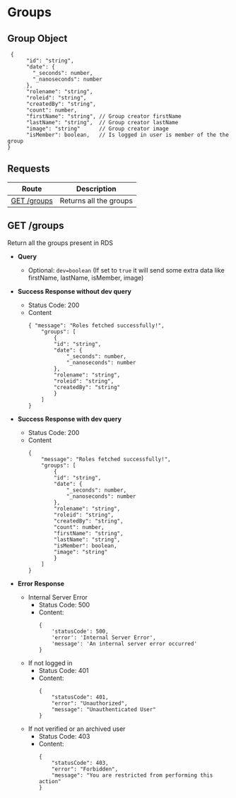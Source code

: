 # Groups

## Group Object 

```
 {
      "id": "string",
      "date": {
        "_seconds": number,
        "_nanoseconds": number
      },
      "rolename": "string",
      "roleid": "string",
      "createdBy": "string",
      "count": number,
      "firstName": "string", // Group creator firstName
      "lastName": "string",  // Group creator lastName
      "image": "string"      // Group creator image 
      "isMember": boolean,   // Is logged in user is member of the the group
}

```


## Requests

|               Route                |    Description    |
|------------------------------------|-------------------|
|      [GET /groups](#get-tasks)     | Returns all the groups |


## GET /groups

Return all the groups present in RDS

- **Query**
    - Optional: `dev=boolean` (If set to `true` it will send some extra data like firstName, lastName, isMember, image)  
     

- **Success Response without dev query**
    - Status Code: 200
    - Content
        ```
        { "message": "Roles fetched successfully!",
            "groups": [
                {
                "id": "string",
                "date": {
                    "_seconds": number,
                    "_nanoseconds": number
                },
                "rolename": "string",
                "roleid": "string",
                "createdBy": "string"
                }
            ]
        } 
        ```

- **Success Response with dev query**
    - Status Code: 200
    - Content
        ```
        {
            "message": "Roles fetched successfully!",
            "groups": [
                {
                "id": "string",
                "date": {
                    "_seconds": number,
                    "_nanoseconds": number
                },
                "rolename": "string",
                "roleid": "string",
                "createdBy": "string",
                "count": number,
                "firstName": "string",
                "lastName": "string",
                "isMember": boolean,
                "image": "string"
                }
            ]
        }
        ```
- **Error Response**
    - Internal Server Error
        - Status Code: 500
        - Content: 
            ```
            { 
                'statusCode': 500, 
                'error': 'Internal Server Error', 
                'message': 'An internal server error occurred' 
            }
            ```
    - If not logged in
        - Status Code: 401
        - Content:
            ```
            {
                "statusCode": 401,
                "error": "Unauthorized",
                "message": "Unauthenticated User"
            }
            ```
    - If not verified or an archived user
        - Status Code: 403
        - Content: 
            ```
            {
                "statusCode": 403,
                "error": "Forbidden",
                "message": "You are restricted from performing this action"
            }
            ```

